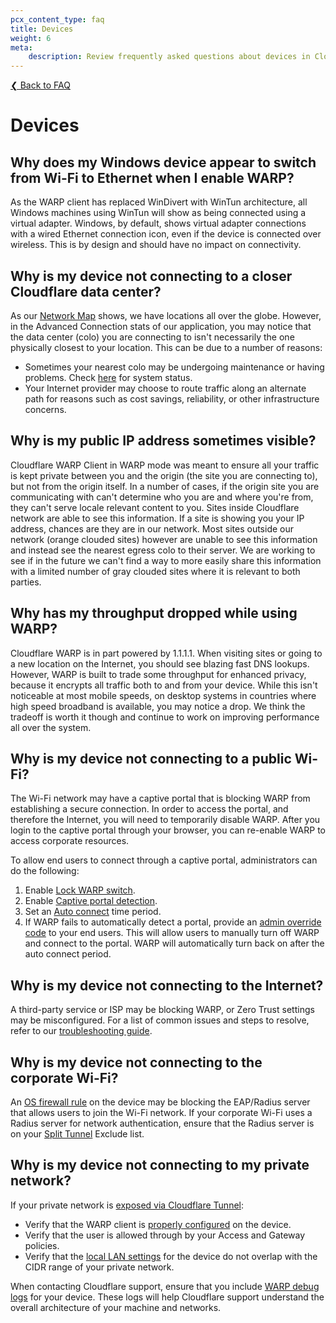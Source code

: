 ```yaml
---
pcx_content_type: faq
title: Devices
weight: 6
meta:
    description: Review frequently asked questions about devices in Cloudflare Zero Trust.
---
```


[❮ Back to FAQ](/cloudflare-one/faq/)

# Devices

## Why does my Windows device appear to switch from Wi-Fi to Ethernet when I enable WARP?

As the WARP client has replaced WinDivert with WinTun architecture, all Windows machines using WinTun will show as being connected using a virtual adapter. Windows, by default, shows virtual adapter connections with a wired Ethernet connection icon, even if the device is connected over wireless. This is by design and should have no impact on connectivity.

## Why is my device not connecting to a closer Cloudflare data center?

As our [Network Map](https://www.cloudflare.com/en-gb/network/) shows, we have locations all over the globe. However, in the Advanced Connection stats of our application, you may notice that the data center (colo) you are connecting to isn't necessarily the one physically closest to your location. This can be due to a number of reasons:

- Sometimes your nearest colo may be undergoing maintenance or having problems. Check [here](https://www.cloudflarestatus.com/?_ga=2.155811579.1117044671.1600983837-1079355427.1599074097) for system status.
- Your Internet provider may choose to route traffic along an alternate path for reasons such as cost savings, reliability, or other infrastructure concerns.

## Why is my public IP address sometimes visible?

Cloudflare WARP Client in WARP mode was meant to ensure all your traffic is kept private between you and the origin (the site you are connecting to), but not from the origin itself. In a number of cases, if the origin site you are communicating with can't determine who you are and where you're from, they can't serve locale relevant content to you.
Sites inside Cloudflare network are able to see this information. If a site is showing you your IP address, chances are they are in our network. Most sites outside our network (orange clouded sites) however are unable to see this information and instead see the nearest egress colo to their server. We are working to see if in the future we can't find a way to more easily share this information with a limited number of gray clouded sites where it is relevant to both parties.

## Why has my throughput dropped while using WARP?

Cloudflare WARP is in part powered by 1.1.1.1. When visiting sites or going to a new location on the Internet, you should see blazing fast DNS lookups. However, WARP is built to trade some throughput for enhanced privacy, because it encrypts all traffic both to and from your device. While this isn't noticeable at most mobile speeds, on desktop systems in countries where high speed broadband is available, you may notice a drop. We think the tradeoff is worth it though and continue to work on improving performance all over the system.

## Why is my device not connecting to a public Wi-Fi?

The Wi-Fi network may have a captive portal that is blocking WARP from establishing a secure connection. In order to access the portal, and therefore the Internet, you will need to temporarily disable WARP. After you login to the captive portal through your browser, you can re-enable WARP to access corporate resources.

To allow end users to connect through a captive portal, administrators can do the following:

1. Enable [Lock WARP switch](/cloudflare-one/connections/connect-devices/warp/configure-warp/warp-settings/#lock-warp-switch).
2. Enable [Captive portal detection](/cloudflare-one/connections/connect-devices/warp/configure-warp/warp-settings/#captive-portal-detection).
3. Set an [Auto connect](/cloudflare-one/connections/connect-devices/warp/configure-warp/warp-settings/#auto-connect) time period.
4. If WARP fails to automatically detect a portal, provide an [admin override code](/cloudflare-one/connections/connect-devices/warp/configure-warp/warp-settings/#admin-override) to your end users. This will allow users to manually turn off WARP and connect to the portal. WARP will automatically turn back on after the auto connect period.

## Why is my device not connecting to the Internet?

A third-party service or ISP may be blocking WARP, or Zero Trust settings may be misconfigured. For a list of common issues and steps to resolve, refer to our [troubleshooting guide](/cloudflare-one/connections/connect-devices/warp/troubleshooting/common-issues/).

## Why is my device not connecting to the corporate Wi-Fi?

An [OS firewall rule](/cloudflare-one/connections/connect-devices/warp/configure-warp/route-traffic/warp-architecture/#system-firewall) on the device may be blocking the EAP/Radius server that allows users to join the Wi-Fi network. If your corporate Wi-Fi uses a Radius server for network authentication, ensure that the Radius server is on your [Split Tunnel](/cloudflare-one/connections/connect-devices/warp/configure-warp/route-traffic/split-tunnels/) Exclude list.

## Why is my device not connecting to my private network?

If your private network is [exposed via Cloudflare Tunnel](/cloudflare-one/connections/connect-networks/private-net/connect-private-networks/):

- Verify that the WARP client is [properly configured](/cloudflare-one/connections/connect-networks/private-net/connect-private-networks/#device-configuration) on the device.
- Verify that the user is allowed through by your Access and Gateway policies.
- Verify that the [local LAN settings](/cloudflare-one/connections/connect-networks/private-net/connect-private-networks/#router-configuration) for the device do not overlap with the CIDR range of your private network.

When contacting Cloudflare support, ensure that you include [WARP debug logs](/cloudflare-one/connections/connect-devices/warp/troubleshooting/warp-logs/) for your device. These logs will help Cloudflare support understand the overall architecture of your machine and networks.
